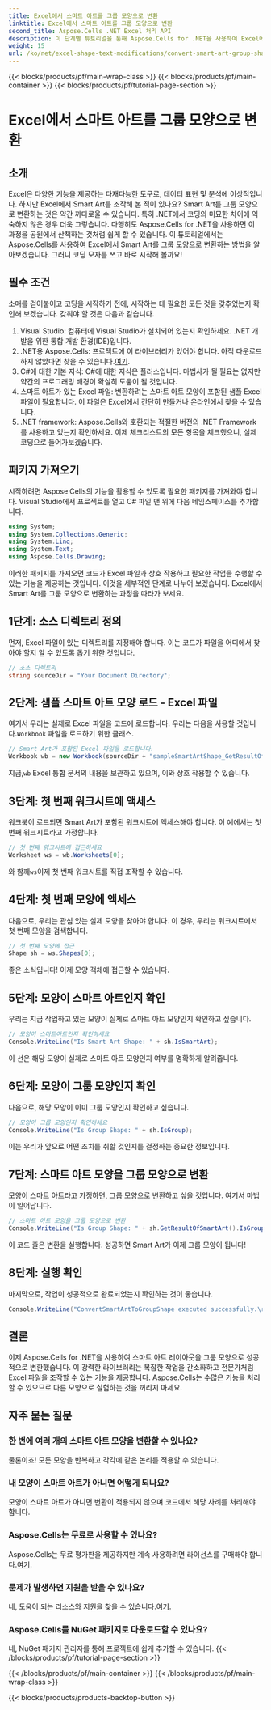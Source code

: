 ```yaml
---
title: Excel에서 스마트 아트를 그룹 모양으로 변환
linktitle: Excel에서 스마트 아트를 그룹 모양으로 변환
second_title: Aspose.Cells .NET Excel 처리 API
description: 이 단계별 튜토리얼을 통해 Aspose.Cells for .NET을 사용하여 Excel에서 스마트 아트를 그룹 모양으로 변환하는 방법을 알아보세요.
weight: 15
url: /ko/net/excel-shape-text-modifications/convert-smart-art-group-shape-excel/
---
```


{{< blocks/products/pf/main-wrap-class >}}
{{< blocks/products/pf/main-container >}}
{{< blocks/products/pf/tutorial-page-section >}}

# Excel에서 스마트 아트를 그룹 모양으로 변환

## 소개
Excel은 다양한 기능을 제공하는 다재다능한 도구로, 데이터 표현 및 분석에 이상적입니다. 하지만 Excel에서 Smart Art를 조작해 본 적이 있나요? Smart Art를 그룹 모양으로 변환하는 것은 약간 까다로울 수 있습니다. 특히 .NET에서 코딩의 미묘한 차이에 익숙하지 않은 경우 더욱 그렇습니다. 다행히도 Aspose.Cells for .NET을 사용하면 이 과정을 공원에서 산책하는 것처럼 쉽게 할 수 있습니다. 이 튜토리얼에서는 Aspose.Cells를 사용하여 Excel에서 Smart Art를 그룹 모양으로 변환하는 방법을 알아보겠습니다. 그러니 코딩 모자를 쓰고 바로 시작해 볼까요!
## 필수 조건
소매를 걷어붙이고 코딩을 시작하기 전에, 시작하는 데 필요한 모든 것을 갖추었는지 확인해 보겠습니다. 갖춰야 할 것은 다음과 같습니다.
1. Visual Studio: 컴퓨터에 Visual Studio가 설치되어 있는지 확인하세요. .NET 개발을 위한 통합 개발 환경(IDE)입니다.
2.  .NET용 Aspose.Cells: 프로젝트에 이 라이브러리가 있어야 합니다. 아직 다운로드하지 않았다면 찾을 수 있습니다.[여기](https://releases.aspose.com/cells/net/).
3. C#에 대한 기본 지식: C#에 대한 지식은 플러스입니다. 마법사가 될 필요는 없지만 약간의 프로그래밍 배경이 확실히 도움이 될 것입니다.
4. 스마트 아트가 있는 Excel 파일: 변환하려는 스마트 아트 모양이 포함된 샘플 Excel 파일이 필요합니다. 이 파일은 Excel에서 간단히 만들거나 온라인에서 찾을 수 있습니다.
5. .NET framework: Aspose.Cells와 호환되는 적절한 버전의 .NET Framework를 사용하고 있는지 확인하세요.
이제 체크리스트의 모든 항목을 체크했으니, 실제 코딩으로 들어가보겠습니다.
## 패키지 가져오기
시작하려면 Aspose.Cells의 기능을 활용할 수 있도록 필요한 패키지를 가져와야 합니다. Visual Studio에서 프로젝트를 열고 C# 파일 맨 위에 다음 네임스페이스를 추가합니다.
```csharp
using System;
using System.Collections.Generic;
using System.Linq;
using System.Text;
using Aspose.Cells.Drawing;
```
이러한 패키지를 가져오면 코드가 Excel 파일과 상호 작용하고 필요한 작업을 수행할 수 있는 기능을 제공하는 것입니다.
이것을 세부적인 단계로 나누어 보겠습니다. Excel에서 Smart Art를 그룹 모양으로 변환하는 과정을 따라가 보세요.
## 1단계: 소스 디렉토리 정의
먼저, Excel 파일이 있는 디렉토리를 지정해야 합니다. 이는 코드가 파일을 어디에서 찾아야 할지 알 수 있도록 돕기 위한 것입니다.
```csharp
// 소스 디렉토리
string sourceDir = "Your Document Directory";
```
## 2단계: 샘플 스마트 아트 모양 로드 - Excel 파일
 여기서 우리는 실제로 Excel 파일을 코드에 로드합니다. 우리는 다음을 사용할 것입니다.`Workbook` 파일을 로드하기 위한 클래스.
```csharp
// Smart Art가 포함된 Excel 파일을 로드합니다.
Workbook wb = new Workbook(sourceDir + "sampleSmartArtShape_GetResultOfSmartArt.xlsx");
```
 지금,`wb` Excel 통합 문서의 내용을 보관하고 있으며, 이와 상호 작용할 수 있습니다.
## 3단계: 첫 번째 워크시트에 액세스
워크북이 로드되면 Smart Art가 포함된 워크시트에 액세스해야 합니다. 이 예에서는 첫 번째 워크시트라고 가정합니다.
```csharp
// 첫 번째 워크시트에 접근하세요
Worksheet ws = wb.Worksheets[0];
```
 와 함께`ws`이제 첫 번째 워크시트를 직접 조작할 수 있습니다.
## 4단계: 첫 번째 모양에 액세스
다음으로, 우리는 관심 있는 실제 모양을 찾아야 합니다. 이 경우, 우리는 워크시트에서 첫 번째 모양을 검색합니다.
```csharp
// 첫 번째 모양에 접근
Shape sh = ws.Shapes[0];
```
좋은 소식입니다! 이제 모양 객체에 접근할 수 있습니다.
## 5단계: 모양이 스마트 아트인지 확인
우리는 지금 작업하고 있는 모양이 실제로 스마트 아트 모양인지 확인하고 싶습니다. 
```csharp
// 모양이 스마트아트인지 확인하세요
Console.WriteLine("Is Smart Art Shape: " + sh.IsSmartArt);
```
이 선은 해당 모양이 실제로 스마트 아트 모양인지 여부를 명확하게 알려줍니다.
## 6단계: 모양이 그룹 모양인지 확인
다음으로, 해당 모양이 이미 그룹 모양인지 확인하고 싶습니다. 
```csharp
// 모양이 그룹 모양인지 확인하세요
Console.WriteLine("Is Group Shape: " + sh.IsGroup);
```
이는 우리가 앞으로 어떤 조치를 취할 것인지를 결정하는 중요한 정보입니다.
## 7단계: 스마트 아트 모양을 그룹 모양으로 변환
모양이 스마트 아트라고 가정하면, 그룹 모양으로 변환하고 싶을 것입니다. 여기서 마법이 일어납니다.
```csharp
// 스마트 아트 모양을 그룹 모양으로 변환
Console.WriteLine("Is Group Shape: " + sh.GetResultOfSmartArt().IsGroup);
```
이 코드 줄은 변환을 실행합니다. 성공하면 Smart Art가 이제 그룹 모양이 됩니다!
## 8단계: 실행 확인
마지막으로, 작업이 성공적으로 완료되었는지 확인하는 것이 좋습니다.
```csharp
Console.WriteLine("ConvertSmartArtToGroupShape executed successfully.\r\n");
```

## 결론
이제 Aspose.Cells for .NET을 사용하여 스마트 아트 레이아웃을 그룹 모양으로 성공적으로 변환했습니다. 이 강력한 라이브러리는 복잡한 작업을 간소화하고 전문가처럼 Excel 파일을 조작할 수 있는 기능을 제공합니다. Aspose.Cells는 수많은 기능을 처리할 수 있으므로 다른 모양으로 실험하는 것을 꺼리지 마세요. 
## 자주 묻는 질문
### 한 번에 여러 개의 스마트 아트 모양을 변환할 수 있나요?
물론이죠! 모든 모양을 반복하고 각각에 같은 논리를 적용할 수 있습니다.
### 내 모양이 스마트 아트가 아니면 어떻게 되나요?
모양이 스마트 아트가 아니면 변환이 적용되지 않으며 코드에서 해당 사례를 처리해야 합니다.
### Aspose.Cells는 무료로 사용할 수 있나요?
 Aspose.Cells는 무료 평가판을 제공하지만 계속 사용하려면 라이선스를 구매해야 합니다.[여기](https://purchase.aspose.com/buy).
### 문제가 발생하면 지원을 받을 수 있나요?
 네, 도움이 되는 리소스와 지원을 찾을 수 있습니다.[여기](https://forum.aspose.com/c/cells/9).
### Aspose.Cells를 NuGet 패키지로 다운로드할 수 있나요?
네, NuGet 패키지 관리자를 통해 프로젝트에 쉽게 추가할 수 있습니다.
{{< /blocks/products/pf/tutorial-page-section >}}

{{< /blocks/products/pf/main-container >}}
{{< /blocks/products/pf/main-wrap-class >}}

{{< blocks/products/products-backtop-button >}}
